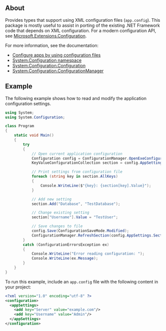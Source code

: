 ## About

Provides types that support using XML configuration files (`app.config`). This package is mostly useful to assist in porting of the existing .NET Framework code that depends on XML configuration. For a modern configuration API, see [Microsoft.Extensions.Configuration](https://www.nuget.org/packages/Microsoft.Extensions.Configuration/).

For more information, see the documentation:

- [Configure apps by using configuration files](https://docs.microsoft.com/dotnet/framework/configure-apps/)
- [System.Configuration namespace](https://docs.microsoft.com/dotnet/api/system.configuration)
- [System.Configuration.Configuration](https://docs.microsoft.com/dotnet/api/system.configuration.configuration)
- [System.Configuration.ConfigurationManager](https://docs.microsoft.com/dotnet/api/system.configuration.configurationmanager)

## Example

The following example shows how to read and modify the application configuration settings.

```cs
using System;
using System.Configuration;

class Program
{
    static void Main()
    {
        try
        {
            // Open current application configuration
            Configuration config = ConfigurationManager.OpenExeConfiguration(ConfigurationUserLevel.None);
            KeyValueConfigurationCollection section = config.AppSettings.Settings;

            // Print settings from configuration file
            foreach (string key in section.AllKeys)
            {
                Console.WriteLine($"{key}: {section[key].Value}");
            }

            // Add new setting
            section.Add("Database", "TestDatabase");

            // Change existing setting
            section["Username"].Value = "TestUser";

            // Save changes to file
            config.Save(ConfigurationSaveMode.Modified);
            ConfigurationManager.RefreshSection(config.AppSettings.SectionInformation.Name);
        }
        catch (ConfigurationErrorsException ex)
        {
            Console.WriteLine("Error reading configuration: ");
            Console.WriteLine(ex.Message);
        }
    }
}
```

To run this example, include an `app.config` file with the following content in your project:

```xml
<?xml version="1.0" encoding="utf-8" ?>
<configuration>
  <appSettings>
    <add key="Server" value="example.com"/>
    <add key="Username" value="Admin"/>
  </appSettings>
</configuration>
```
